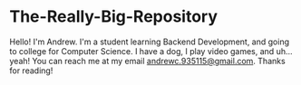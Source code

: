 # The-Really-Big-Repository
Hello! I'm Andrew.
I'm a student learning Backend Development, and going to college for Computer Science.
I have a dog, I play video games, and uh... yeah!
You can reach me at my email andrewc.935115@gmail.com.
Thanks for reading!
